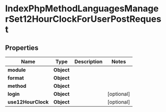 

# IndexPhpMethodLanguagesManagerSet12HourClockForUserPostRequest


## Properties

| Name | Type | Description | Notes |
|------------ | ------------- | ------------- | -------------|
|**module** | **Object** |  |  |
|**format** | **Object** |  |  |
|**method** | **Object** |  |  |
|**login** | **Object** |  |  [optional] |
|**use12HourClock** | **Object** |  |  [optional] |



